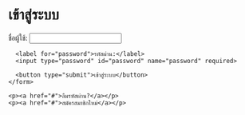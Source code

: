 <!DOCTYPE html>
<html lang="th">
<head>
  <meta charset="UTF-8">
  <meta name="viewport" content="width=device-width, initial-scale=1.0">
  <title>หน้าเข้าสู่ระบบ</title>
  <link rel="stylesheet" href="style.css">
</head>
<body>
  <div class="container">
    <h1>เข้าสู่ระบบ</h1>
    <form action="login.php" method="post">
      <label for="username">ชื่อผู้ใช้:</label>
      <input type="text" id="username" name="username" required>

      <label for="password">รหัสผ่าน:</label>
      <input type="password" id="password" name="password" required>

      <button type="submit">เข้าสู่ระบบ</button>
    </form>

    <p><a href="#">ลืมรหัสผ่าน?</a></p>
    <p><a href="#">สมัครสมาชิกใหม่</a></p>
  </div>

  <script src="script.js"></script>
</body>
</html>
